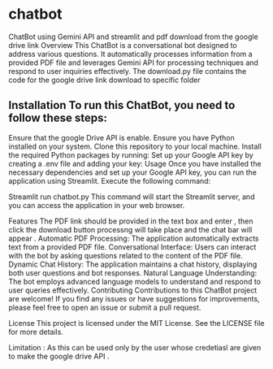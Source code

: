 # chatbot
ChatBot using Gemini API and streamlit and pdf download from the google drive link
Overview
This ChatBot is a conversational bot designed to address various questions. It automatically processes information from a provided PDF file and leverages Gemini API for processing techniques and respond to user inquiries effectively.
The download.py file contains the code for the google drive link download to specific folder 

## Installation To run this ChatBot, you need to follow these steps:
Ensure that the google Drive API is enable.
Ensure you have Python installed on your system.
Clone this repository to your local machine.
Install the required Python packages by running:
Set up your Google API key by creating a .env file and adding your key:
Usage
Once you have installed the necessary dependencies and set up your Google API key, you can run the application using Streamlit. Execute the following command:

Streamlit run chatbot.py
This command will start the Streamlit server, and you can access the application in your web browser.

Features
The PDF link should be provided in the text box and enter , then click the  download button  processng will take place and the chat bar will appear .
Automatic PDF Processing: The application automatically extracts text from a provided PDF file.
Conversational Interface: Users can interact with the bot by asking questions related to the content of the PDF file.
Dynamic Chat History: The application maintains a chat history, displaying both user questions and bot responses.
Natural Language Understanding: The bot employs advanced language models to understand and respond to user queries effectively.
Contributing
Contributions to this ChatBot project are welcome! If you find any issues or have suggestions for improvements, please feel free to open an issue or submit a pull request.

License
This project is licensed under the MIT License. See the LICENSE file for more details.

Limitation :
As this can be used only by the user whose credetiasl are given to make the google drive API .
